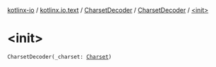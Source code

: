 [kotlinx-io](../../../index.md) / [kotlinx.io.text](../../index.md) / [CharsetDecoder](../index.md) / [CharsetDecoder](index.md) / [&lt;init&gt;](./-init-.md)

# &lt;init&gt;

`CharsetDecoder(_charset: `[`Charset`](../../-charset/index.md)`)`